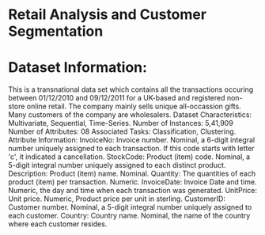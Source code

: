 # Retail Analysis and Customer Segmentation
# Dataset Information:
This is a transnational data set which contains all the transactions occuring between 01/12/2010 and 09/12/2011 for a UK-based and registered non-store online retail. The company mainly sells unique all-occassion gifts. Many customers of the company are wholesalers.
Dataset Characteristics: Multivariate, Sequential, Time-Series.
Number of Instances: 5,41,909
Number of Attributes: 08
Associated Tasks: Classification, Clustering.
Attribute Information:
InvoiceNo: Invoice number. Nominal, a 6-digit integral number uniquely assigned to each transaction. If this code starts with letter 'c', it indicated a cancellation.
StockCode: Product (item) code. Nominal, a 5-digit integral number uniquely assigned to each distinct product.
Description: Product (item) name. Nominal.
Quantity: The quantities of each product (item) per transaction. Numeric.
InvoiceDate: Invoice Date and time. Numeric, the day and time when each transaction was generated.
UnitPrice: Unit price. Numeric, Product price per unit in sterling.
CustomerID: Customer number. Nominal, a 5-digit integral number uniquely assigned to each customer.
Country: Country name. Nominal, the name of the country where each customer resides.

